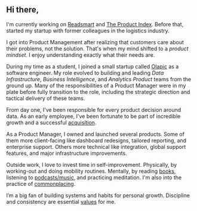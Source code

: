 
## Hi there,

I'm currently working on [Readsmart](https://readsmart.co) and [The Product Index](https://theproductindex.com). Before that, started my startup with former colleagues in the logistics industry.

I got into Product Management after realizing that customers care about their problems, not the solution. That's when my mind shifted to a *product mindset*. I enjoy understanding exactly what their needs are.

During my time as a student, I joined a small startup called [Olapic](https://olapic.com) as a software engineer. My role evolved to building and leading *Data Infrastructure*, *Business Intelligence*, and *Analytics Product* teams from the ground up. Many of the responsibilities of a Product Manager were in my plate before fully transition to the role, including the strategic direction and tactical delivery of these teams. 

From day one, I’ve been responsible for every product decision around data. As an early employee, I've been fortunate to be part of incredible growth and a successful [acquisition](https://techcrunch.com/2016/07/21/monotype-acquires-olapic/).

As a Product Manager, I owned and launched several products. Some of them more client-facing like dashboard redesigns, tailored reporting, and enterprise support. Others more technical like integration, global support features, and major infrastructure improvements.

Outside work, I love to invest time in self-improvement. Physically, by working-out and doing mobility routines. Mentally, by reading [books](https://www.goodreads.com/user/show/74645368-david-fern-ndez), listening to [podcasts/music](spotify:user:fernandezdavid7), and practicing meditation. I'm also into the practice of [commonplacing](https://medium.com/read-smart/why-you-should-consider-a-digital-commonplace-book-dd8748215ccb).

I’m a big fan of building systems and habits for personal growth. Discipline and consistency are essential [values](/values.md) for me.